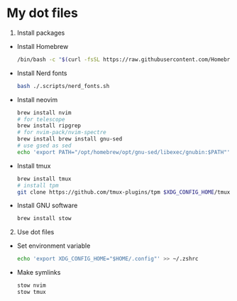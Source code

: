 # My dot files

1. Install packages
- Install Homebrew
  ```bash
  /bin/bash -c "$(curl -fsSL https://raw.githubusercontent.com/Homebrew/install/HEAD/install.sh)"
  ```

- Install Nerd fonts
  ```bash
  bash ./.scripts/nerd_fonts.sh
  ```

- Install neovim
  ```bash
  brew install nvim
  # for telescope
  brew install ripgrep
  # for nvim-pack/nvim-spectre
  brew install brew install gnu-sed
  # use gsed as sed
  echo 'export PATH="/opt/homebrew/opt/gnu-sed/libexec/gnubin:$PATH"' >> ~/.zshrc
  ```

- Install tmux
  ```bash
  brew install tmux
  # install tpm
  git clone https://github.com/tmux-plugins/tpm $XDG_CONFIG_HOME/tmux/plugins/tpm
  ```

- Install GNU software
  ```bash
  brew install stow
  ```
2. Use dot files

- Set environment variable
  ```bash
  echo 'export XDG_CONFIG_HOME="$HOME/.config"' >> ~/.zshrc
  ```

- Make symlinks
  ```bash
  stow nvim
  stow tmux
  ```